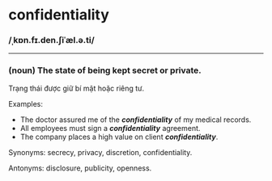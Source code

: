 # confidentiality

### /ˌkɒn.fɪ.den.ʃiˈæl.ə.ti/

---

### (noun) The state of being kept secret or private.

Trạng thái được giữ bí mật hoặc riêng tư.

Examples:
- The doctor assured me of the ***confidentiality*** of my medical records.
- All employees must sign a ***confidentiality*** agreement.
- The company places a high value on client ***confidentiality***.

Synonyms: secrecy, privacy, discretion, confidentiality.

Antonyms: disclosure, publicity, openness.